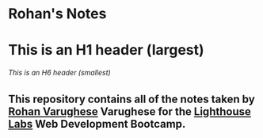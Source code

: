 # Rohan's Notes
# This is an H1 header (largest)
###### This is an H6 header (smallest)

## This repository contains all of the notes taken by [Rohan Varughese](https://github.com/open-meadow) Varughese for the [Lighthouse Labs](https://www.lighthouselabs.ca/) Web Development Bootcamp.